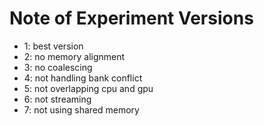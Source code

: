 # Note of Experiment Versions

- 1: best version
- 2: no memory alignment
- 3: no coalescing
- 4: not handling bank conflict
- 5: not overlapping cpu and gpu
- 6: not streaming
- 7: not using shared memory

